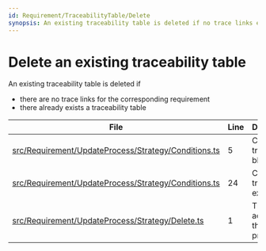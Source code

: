 ```yaml
---
id: Requirement/TraceabilityTable/Delete
synopsis: An existing traceability table is deleted if no trace links exist
---
```


# Delete an existing traceability table

An existing traceability table is deleted if

-   there are no trace links for the corresponding requirement
-   there already exists a traceability table

<div class="tracey">

| File                                                                                                                      | Line | Description                             |
| ------------------------------------------------------------------------------------------------------------------------- | ---- | --------------------------------------- |
| [src/Requirement/UpdateProcess/Strategy/Conditions.ts](../../../src/Requirement/UpdateProcess/Strategy/Conditions.ts#L5)  | 5    | Check if a tracey block exists          |
| [src/Requirement/UpdateProcess/Strategy/Conditions.ts](../../../src/Requirement/UpdateProcess/Strategy/Conditions.ts#L24) | 24   | Check if no trace links exist           |
| [src/Requirement/UpdateProcess/Strategy/Delete.ts](../../../src/Requirement/UpdateProcess/Strategy/Delete.ts#L1)          | 1    | The delete action of the update process |

</div>
